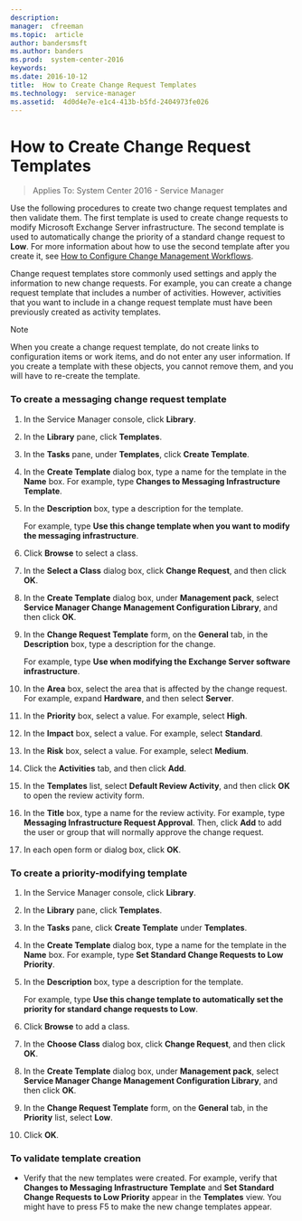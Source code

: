 ```yaml
---
description:  
manager:  cfreeman
ms.topic:  article
author: bandersmsft
ms.author: banders
ms.prod:  system-center-2016
keywords:  
ms.date: 2016-10-12
title:  How to Create Change Request Templates
ms.technology:  service-manager
ms.assetid:  4d0d4e7e-e1c4-413b-b5fd-2404973fe026
---
```


# How to Create Change Request Templates

>Applies To: System Center 2016 - Service Manager

Use the following procedures to create two change request templates and then validate them. The first template is used to create change requests to modify Microsoft Exchange Server infrastructure. The second template is used to automatically change the priority of a standard change request to **Low**. For more information about how to use the second template after you create it, see [How to Configure Change Management Workflows](admin-how-to-configure-change-management-workflows.md).

Change request templates store commonly used settings and apply the information to new change requests. For example, you can create a change request template that includes a number of activities. However, activities that you want to include in a change request template must have been previously created as activity templates.

> [!NOTE]
> When you create a change request template, do not create links to configuration items or work items, and do not enter any user information. If you create a template with these objects, you cannot remove them, and you will have to re-create the template.

### To create a messaging change request template

1.  In the Service Manager console, click **Library**.

2.  In the **Library** pane, click **Templates**.

3.  In the **Tasks** pane, under **Templates**, click **Create Template**.

4.  In the **Create Template** dialog box, type a name for the template in the **Name** box. For example, type **Changes to Messaging Infrastructure Template**.

5.  In the **Description** box, type a description for the template.

    For example, type **Use this change template when you want to modify the messaging infrastructure**.

6.  Click **Browse** to select a class.

7.  In the **Select a Class** dialog box, click **Change Request**, and then click **OK**.

8.  In the **Create Template** dialog box, under **Management pack**, select **Service Manager Change Management Configuration Library**, and then click **OK**.

9. In the **Change Request Template** form, on the **General** tab, in the **Description** box, type a description for the change.

    For example, type **Use when modifying the Exchange Server software infrastructure**.

10. In the **Area** box, select the area that is affected by the change request. For example, expand **Hardware**, and then select **Server**.

11. In the **Priority** box, select a value. For example, select **High**.

12. In the **Impact** box, select a value. For example, select **Standard**.

13. In the **Risk** box, select a value. For example, select **Medium**.

14. Click the **Activities** tab, and then click **Add**.

15. In the **Templates** list, select **Default Review Activity**, and then click **OK** to open the review activity form.

16. In the **Title** box, type a name for the review activity. For example, type **Messaging Infrastructure Request Approval**. Then, click **Add** to add the user or group that will normally approve the change request.

17. In each open form or dialog box, click **OK**.

### To create a priority-modifying template

1.  In the Service Manager console, click **Library**.

2.  In the **Library** pane, click **Templates**.

3.  In the **Tasks** pane, click **Create Template** under **Templates**.

4.  In the **Create Template** dialog box, type a name for the template in the **Name** box. For example, type **Set Standard Change Requests to Low Priority**.

5.  In the **Description** box, type a description for the template.

    For example, type **Use this change template to automatically set the priority for standard change requests to Low**.

6.  Click **Browse** to add a class.

7.  In the **Choose Class** dialog box, click **Change Request**, and then click **OK**.

8.  In the **Create Template** dialog box, under **Management pack**, select **Service Manager Change Management Configuration Library**, and then click **OK**.

9. In the **Change Request Template** form, on the **General** tab, in the **Priority** list, select **Low**.

10. Click **OK**.

### To validate template creation

-   Verify that the new templates were created. For example, verify that **Changes to Messaging Infrastructure Template** and **Set Standard Change Requests to Low Priority** appear in the **Templates** view. You might have to press F5 to make the new change templates appear.
